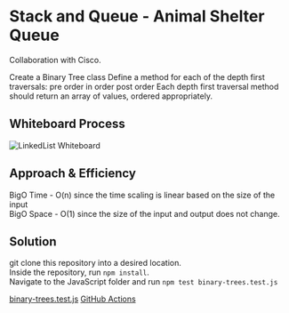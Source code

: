 # Stack and Queue - Animal Shelter Queue

Collaboration with Cisco.

Create a Binary Tree class
Define a method for each of the depth first traversals:
pre order
in order
post order
Each depth first traversal method should return an array of values, ordered appropriately.

## Whiteboard Process

![LinkedList Whiteboard]()

## Approach & Efficiency

BigO Time - O(n) since the time scaling is linear based on the size of the input\
BigO Space - O(1) since the size of the input and output does not change.

## Solution

git clone this repository into a desired location.\
Inside the repository, run `npm install`.\
Navigate to the JavaScript folder and run `npm test binary-trees.test.js`

[binary-trees.test.js](./binary-trees.test.js)
[GitHub Actions](https://github.com/KenyaWomack/data-structures-and-algorithms/actions)
